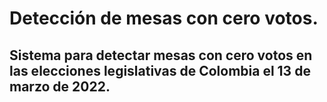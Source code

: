 # Detección de mesas con cero votos.
## Sistema para detectar mesas con cero votos en las elecciones legislativas de Colombia el 13 de marzo de 2022.
